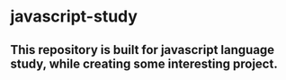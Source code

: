 # javascript-study
## This repository is built for javascript language study, while creating some interesting project.
